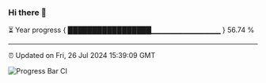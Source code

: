 ### Hi there 👋

⏳ Year progress { █████████████████▁▁▁▁▁▁▁▁▁▁▁▁▁ } 56.74 %

---

⏰ Updated on Fri, 26 Jul 2024 15:39:09 GMT

![Progress Bar CI](https://github.com/IshwaranRudhara/GIT-ACTION/workflows/Progress%20Bar%20CI/badge.svg)
